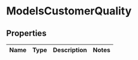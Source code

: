 
# ModelsCustomerQuality

## Properties
Name | Type | Description | Notes
------------ | ------------- | ------------- | -------------



